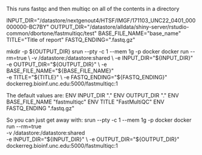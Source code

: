 This runs fastqc and then multiqc on all of the contents in a directory

INPUT_DIR="/datastore/nextgenout4/HTSF/IMGF/171103_UNC22_0401_000000000-BC7BY"
OUTPUT_DIR="/datastore/alldata/shiny-server/rstudio-common/dbortone/fastmultiqc/test"
BASE_FILE_NAME="base_name"
TITLE="Title of report"
FASTQ_ENDING=".fastq.gz"

mkdir -p ${OUTPUT_DIR}
srun --pty -c 1 --mem 1g -p docker docker run --rm=true \
-v /datastore:/datastore:shared \
-e INPUT_DIR="${INPUT_DIR}" \
-e OUTPUT_DIR="${OUTPUT_DIR}" \
-e BASE_FILE_NAME="${BASE_FILE_NAME}" \
-e TITLE="${TITLE}" \
-e FASTQ_ENDING="${FASTQ_ENDING}" \
dockerreg.bioinf.unc.edu:5000/fastmultiqc:1


The default values are:
ENV INPUT_DIR "."
ENV OUTPUT_DIR "."
ENV BASE_FILE_NAME "fastmultiqc"
ENV TITLE "FastMultiQC"
ENV FASTQ_ENDING ".fastq.gz"


So you can just get away with:
srun --pty -c 1 --mem 1g -p docker docker run --rm=true \
-v /datastore:/datastore:shared \
-e INPUT_DIR="${INPUT_DIR}" \
-e OUTPUT_DIR="${OUTPUT_DIR}" \
dockerreg.bioinf.unc.edu:5000/fastmultiqc:1
